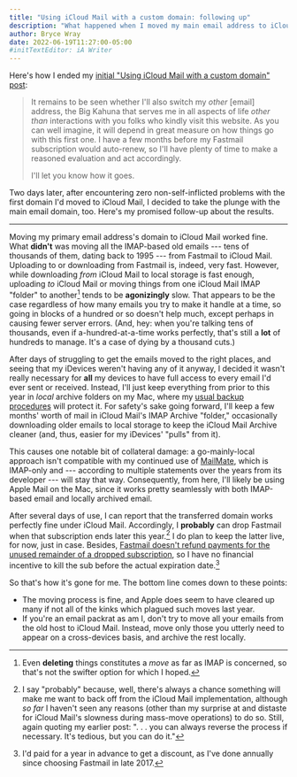 ```yaml
---
title: "Using iCloud Mail with a custom domain: following up"
description: "What happened when I moved my main email address to iCloud Mail."
author: Bryce Wray
date: 2022-06-19T11:27:00-05:00
#initTextEditor: iA Writer
---
```


Here's how I ended my [initial "Using iCloud Mail with a custom domain" post](/posts/2022/06/using-icloud-mail-custom-domain/):

> It remains to be seen whether I'll also switch my *other* [email] address, the Big Kahuna that serves me in all aspects of life *other than* interactions with you folks who kindly visit this website. As you can well imagine, it will depend in great measure on how things go with this first one. I have a few months before my Fastmail subscription would auto-renew, so I'll have plenty of time to make a reasoned evaluation and act accordingly.
>
> I'll let you know how it goes.

Two days later, after encountering zero non-self-inflicted problems with the first domain I'd moved to iCloud Mail, I decided to take the plunge with the main email domain, too. Here's my promised follow-up about the results.

----

Moving my primary email address's domain to iCloud Mail worked fine. What **didn't** was moving all the IMAP-based old emails --- tens of thousands of them, dating back to 1995 --- from Fastmail to iCloud Mail. Uploading to or downloading from Fastmail is, indeed, very fast. However, while downloading *from* iCloud Mail to local storage is fast enough, uploading *to* iCloud Mail or moving things from one iCloud Mail IMAP "folder" to another[^IMAPmove] tends to be **agonizingly** slow. That appears to be the case regardless of how many emails you try to make it handle at a time, so going in blocks of a hundred or so doesn't help much, except perhaps in causing fewer server errors. (And, hey: when you're talking tens of thousands, even if a-hundred-at-a-time works perfectly, that's still a **lot** of hundreds to manage. It's a case of dying by a thousand cuts.)

[^IMAPmove]: Even **deleting** things constitutes a *move* as far as IMAP is concerned, so that's not the swifter option for which I hoped.

After days of struggling to get the emails moved to the right places, and seeing that my iDevices weren't having any of it anyway, I decided it wasn't really necessary for **all** my devices to have full access to every email I'd ever sent or received. Instead, I'll just keep everything from prior to this year in *local* archive folders on my Mac, where my [usual backup procedures](/posts/2019/02/back-up-jack/) will protect it. For safety's sake going forward, I'll keep a few months' worth of mail in iCloud Mail's IMAP Archive "folder," occasionally downloading older emails to local storage to keep the iCloud Mail Archive cleaner (and, thus, easier for my iDevices' "pulls" from it).

This causes one notable bit of collateral damage: a go-mainly-local approach isn't compatible with my continued use of [MailMate](https://freron.com), which is IMAP-only and --- according to multiple statements over the years from its developer --- will stay that way. Consequently, from here, I'll likely be using Apple Mail on the Mac, since it works pretty seamlessly with both IMAP-based email and locally archived email.

After several days of use, I can report that the transferred domain works perfectly fine under iCloud Mail. Accordingly, I **probably** can drop Fastmail when that subscription ends later this year.[^probably] I do plan to keep the latter live, for now, just in case. Besides, [Fastmail doesn't refund payments for the unused remainder of a dropped subscription](https://www.fastmail.help/hc/en-us/articles/1500000277342-Canceling-accounts-and-deleting-users), so I have no financial incentive to kill the sub before the actual expiration date.[^annual]

[^probably]: I say "probably" because, well, there's always a chance something will make me want to back off from the iCloud Mail implementation, although *so far* I haven't seen any reasons (other than my surprise at and distaste for iCloud Mail's slowness during mass-move operations) to do so. Still, again quoting my earlier post: ". . . you can always reverse the process if necessary. It's tedious, but you can do it."

[^annual]: I'd paid for a year in advance to get a discount, as I've done annually since choosing Fastmail in late 2017.

So that's how it's gone for me. The bottom line comes down to these points:

- The moving process is fine, and Apple does seem to have cleared up many if not all of the kinks which plagued such moves last year.
- If you're an email packrat as am I, don't try to move all your emails from the old host to iCloud Mail. Instead, move only those you utterly need to appear on a cross-devices basis, and archive the rest locally.
